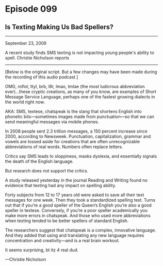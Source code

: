 # Episode 099

## Is Texting Making Us Bad Spellers?

---

September 23, 2009

A recent study finds SMS texting is not impacting young people's ability to spell. Christie Nicholson reports

---

[Below is the original script. But a few changes may have been made during the recording of this audio podcast.]

OMG, roflol, ttyl, brb, l8r, lmao, tmlae (the most ludicrous abbreviation ever)...these cryptic creations, as many of you know, are examples of Short Message Service Language, perhaps one of the fastest growing dialects in the world right now.

AKA: SMS, textese, chatspeak is the slang that shortens English into phonetic bits—sometimes images made from punctuation—so that we can send meaningful messages via mobile phones.

In 2008 people sent 2.3 trillion messages, a 150 percent increase since 2000, according to Newsweek. Punctuation, capitalization, grammar and vowels are tossed aside for creations that are often unrecognizable abbreviations of real words. Numbers often replace letters.

Critics say SMS leads to sloppiness, masks dyslexia, and essentially signals the death of the English language.

But research does not support the critics.

A study released yesterday in the journal Reading and Writing found no evidence that texting had any impact on spelling ability.

Forty subjects from 12 to 17 years old were asked to save all their text messages for one week. Then they took a standardized spelling test. Turns out that if you’re a good speller of the Queen’s English you’re also a good speller in textese. Conversely, if you’re a poor speller academically you make more errors in chatspeak. And those who used more abbreviations when texting tended to be better spellers of standard English.

The researchers suggest that chatspeak is a complex, innovative language. And they added that using and translating any new language requires concentration and creativity—and is a real brain workout.

It seems surprising, bt itz 4 real dud.

—Christie Nicholson

